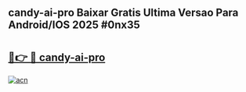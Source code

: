 ## candy-ai-pro Baixar Gratis Ultima Versao Para Android/IOS 2025 #0nx35

# <h2><a href="https://ainizakaria.my?title=candy-ai-pro&ref=20M">🔗👉 🔴 candy-ai-pro</a></h2>

[![acn](https://github.com/user-attachments/assets/0f9c940e-d8b0-45ae-aac7-cd30a18b3e1c)](https://ainizakaria.my?title=candy-ai-pro&ref=20M)

